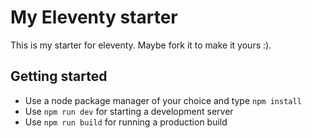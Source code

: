 # My Eleventy starter

This is my starter for eleventy. Maybe fork it to make it yours :).

## Getting started

- Use a node package manager of your choice and type `npm install`
- Use `npm run dev` for starting a development server
- Use `npm run build` for running a production build
